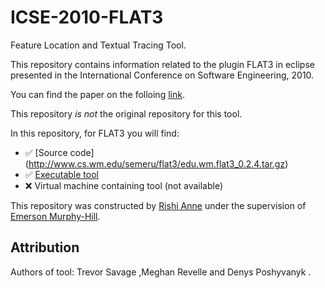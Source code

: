 # ICSE-2010-FLAT3
 Feature Location and Textual Tracing Tool.

This repository contains information related to the plugin FLAT3 in eclipse  presented in the International Conference on Software Engineering, 2010.

You can find the paper on the folloing  [link](http://ieeexplore.ieee.org/xpl/login.jsp?tp=&arnumber=6062173&url=http%3A%2F%2Fieeexplore.ieee.org%2Fxpls%2Fabs_all.jsp%3Farnumber%3D6062173).

This repository _is not_ the original repository for this tool.

In this repository, for FLAT3 you will find:


* :white_check_mark: [Source code] (http://www.cs.wm.edu/semeru/flat3/edu.wm.flat3_0.2.4.tar.gz)
* :white_check_mark: [Executable tool](http://www.cs.wm.edu/semeru/flat3/edu.wm.flat3_0.2.4.jar)
* :x: Virtual machine containing tool (not available)

This repository was constructed by [Rishi Anne](https://github.com/rishielnino) under the supervision of [Emerson Murphy-Hill](https://github.com/CaptainEmerson).

## Attribution

Authors of tool: Trevor Savage ,Meghan Revelle and Denys Poshyvanyk .
